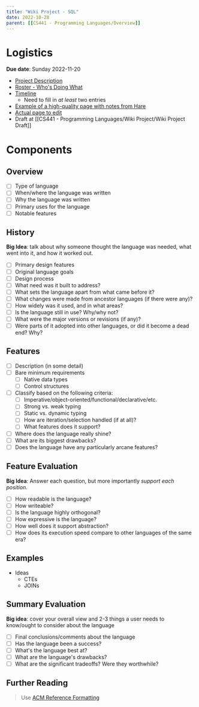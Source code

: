 ```yaml
---
title: "Wiki Project - SQL"
date: 2022-10-28
parent: [[CS441 - Programming Languages/Overview]]
---
```


# Logistics

**Due date**: Sunday 2022-11-20

* [Project Description](https://umsystem.instructure.com/courses/128558/pages/wiki-content-assignment)
* [Roster - Who's Doing What](https://umsystem.instructure.com/courses/128558/pages/wiki-assignment-whos-doing-what)
* [Timeline](https://umsystem.instructure.com/courses/128558/pages/some-programming-languages-a-timeline)
	* Need to fill in *at least* two entries
* [Example of a high-quality page with notes from Hare](https://umsystem.instructure.com/courses/128558/pages/some-programming-languages-c++)
* [Actual page to edit](https://umsystem.instructure.com/courses/128558/pages/some-programming-languages-sql)
* Draft at [[CS441 - Programming Languages/Wiki Project/Wiki Project Draft]]

# Components

## Overview

- [ ] Type of language
- [ ] When/where the language was written
- [ ] Why the language was written
- [ ] Primary uses for the language
- [ ] Notable features

## History

**Big Idea**: talk about why someone thought the language was needed, what went into it, and how it worked out.

- [ ] Primary design features
- [ ] Original language goals
- [ ] Design process
- [ ] What need was it built to address?
- [ ] What sets the language apart from what came before it?
- [ ] What changes were made from ancestor languages (if there were any)?
- [ ] How widely was it used, and in what areas?
- [ ] Is the language still in use? Why/why not?
- [ ] What were the major versions or revisions (if any)?
- [ ] Were parts of it adopted into other languages, or did it become a dead end? Why?

## Features

- [ ] Description (in some detail)
- [ ] Bare minimum requirements
	- [ ] Native data types
	- [ ] Control structures
- [ ] Classify based on the following criteria:
	- [ ] Imperative/object-oriented/functional/declarative/etc.
	- [ ] Strong vs. weak typing
	- [ ] Static vs. dynamic typing
	- [ ] How are iteration/selection handled (if at all)?
	- [ ] What features does it support?
- [ ] Where does the language really shine?
- [ ] What are its biggest drawbacks?
- [ ] Does the language have any particularly arcane features?

## Feature Evaluation

**Big Idea**: Answer each question, but more importantly *support each position*.

- [ ] How readable is the language?
- [ ] How writeable?
- [ ] Is the language highly orthogonal?
- [ ] How expressive is the language?
- [ ] How well does it support abstraction?
- [ ] How does its execution speed compare to other languages of the same era?

## Examples

* Ideas
	* CTEs
	* JOINs

## Summary Evaluation

**Big idea**: cover your overall view and 2-3 things a user needs to know/ought to consider about the language

- [ ] Final conclusions/comments about the language
- [ ] Has the language been a success?
- [ ] What's the language best at?
- [ ] What are the language's drawbacks?
- [ ] What are the significant tradeoffs? Were they worthwhile?

## Further Reading

> Use  [ACM Reference Formatting](https://www.acm.org/publications/authors/reference-formatting)